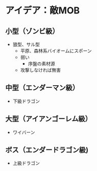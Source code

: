 # アイデア：敵MOB

## 小型（ゾンビ級）
- 狼型、サル型 
    - 平原、森林系バイオームにスポーン
    - 弱い
        - 序盤の素材源
    - 攻撃しなければ無害

## 中型（エンダーマン級）
- 下級ドラゴン

## 大型（アイアンゴーレム級）
- ワイバーン    

## ボス（エンダードラゴン級)
- 上級ドラゴン
